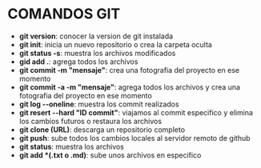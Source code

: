 # COMANDOS GIT
- **git version**: conocer la version de git instalada
- **git init**: inicia un nuevo repositorio o crea la carpeta oculta
- **git status -s**: muestra los archivos modificados
- **gid add .**: agrega todos los archivos
- **git commit -m "mensaje"**: crea una fotografia del proyecto en ese momento
- **git commit -a -m "mensaje"**: agrega todos los archivos y crea una fotografia del proyecto en ese momento
- **git log --oneline**: muestra los commit realizados
- **git resert --hard "ID commit"**: viajamos al commit especifico y elimina los cambios futuros o restaura los archivos
- **git clone (URL)**: descarga un repositorio completo
- **git push**: sube todos los cambios locales al servidor remoto de github
- **git status**: muestra los archivos
- **git add *(.txt o .md)**: sube unos archivos en especifico

